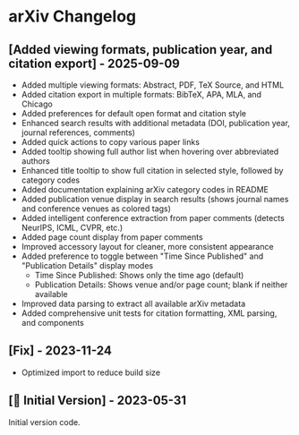 # arXiv Changelog


## [Added viewing formats, publication year, and citation export] - 2025-09-09

- Added multiple viewing formats: Abstract, PDF, TeX Source, and HTML
- Added citation export in multiple formats: BibTeX, APA, MLA, and Chicago
- Added preferences for default open format and citation style
- Enhanced search results with additional metadata (DOI, publication year, journal references, comments)
- Added quick actions to copy various paper links
- Added tooltip showing full author list when hovering over abbreviated authors
- Enhanced title tooltip to show full citation in selected style, followed by category codes
- Added documentation explaining arXiv category codes in README
- Added publication venue display in search results (shows journal names and conference venues as colored tags)
- Added intelligent conference extraction from paper comments (detects NeurIPS, ICML, CVPR, etc.)
- Added page count display from paper comments
- Improved accessory layout for cleaner, more consistent appearance
- Added preference to toggle between "Time Since Published" and "Publication Details" display modes
  - Time Since Published: Shows only the time ago (default)
  - Publication Details: Shows venue and/or page count; blank if neither available
- Improved data parsing to extract all available arXiv metadata
- Added comprehensive unit tests for citation formatting, XML parsing, and components

## [Fix] - 2023-11-24

- Optimized import to reduce build size

## [🎉 Initial Version] - 2023-05-31

Initial version code.
